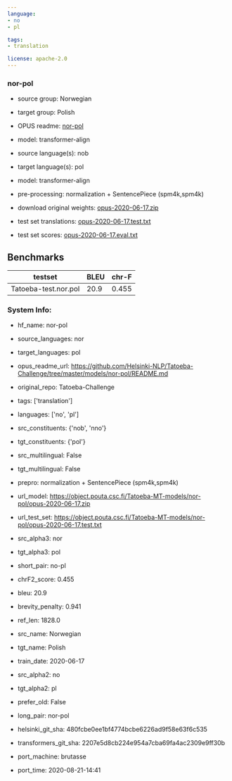 ```yaml
---
language: 
- no
- pl

tags:
- translation

license: apache-2.0
---
```


### nor-pol

* source group: Norwegian 
* target group: Polish 
*  OPUS readme: [nor-pol](https://github.com/Helsinki-NLP/Tatoeba-Challenge/tree/master/models/nor-pol/README.md)

*  model: transformer-align
* source language(s): nob
* target language(s): pol
* model: transformer-align
* pre-processing: normalization + SentencePiece (spm4k,spm4k)
* download original weights: [opus-2020-06-17.zip](https://object.pouta.csc.fi/Tatoeba-MT-models/nor-pol/opus-2020-06-17.zip)
* test set translations: [opus-2020-06-17.test.txt](https://object.pouta.csc.fi/Tatoeba-MT-models/nor-pol/opus-2020-06-17.test.txt)
* test set scores: [opus-2020-06-17.eval.txt](https://object.pouta.csc.fi/Tatoeba-MT-models/nor-pol/opus-2020-06-17.eval.txt)

## Benchmarks

| testset               | BLEU  | chr-F |
|-----------------------|-------|-------|
| Tatoeba-test.nor.pol 	| 20.9 	| 0.455 |


### System Info: 
- hf_name: nor-pol

- source_languages: nor

- target_languages: pol

- opus_readme_url: https://github.com/Helsinki-NLP/Tatoeba-Challenge/tree/master/models/nor-pol/README.md

- original_repo: Tatoeba-Challenge

- tags: ['translation']

- languages: ['no', 'pl']

- src_constituents: {'nob', 'nno'}

- tgt_constituents: {'pol'}

- src_multilingual: False

- tgt_multilingual: False

- prepro:  normalization + SentencePiece (spm4k,spm4k)

- url_model: https://object.pouta.csc.fi/Tatoeba-MT-models/nor-pol/opus-2020-06-17.zip

- url_test_set: https://object.pouta.csc.fi/Tatoeba-MT-models/nor-pol/opus-2020-06-17.test.txt

- src_alpha3: nor

- tgt_alpha3: pol

- short_pair: no-pl

- chrF2_score: 0.455

- bleu: 20.9

- brevity_penalty: 0.941

- ref_len: 1828.0

- src_name: Norwegian

- tgt_name: Polish

- train_date: 2020-06-17

- src_alpha2: no

- tgt_alpha2: pl

- prefer_old: False

- long_pair: nor-pol

- helsinki_git_sha: 480fcbe0ee1bf4774bcbe6226ad9f58e63f6c535

- transformers_git_sha: 2207e5d8cb224e954a7cba69fa4ac2309e9ff30b

- port_machine: brutasse

- port_time: 2020-08-21-14:41